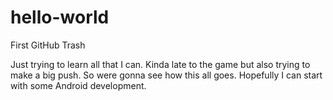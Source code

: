 # hello-world
First GitHub Trash

Just trying to learn all that I can.  Kinda late to the game but also trying to make a big push.
So were gonna see how this all goes.  Hopefully I can start with some Android development.

